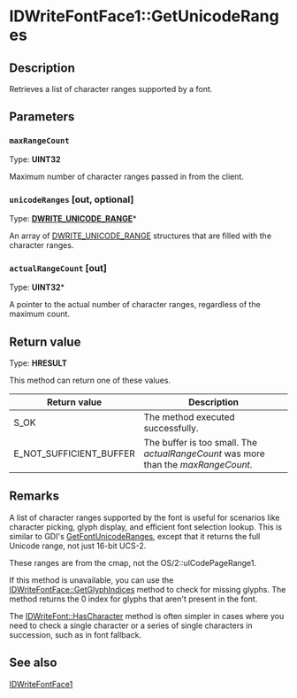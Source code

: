 # IDWriteFontFace1::GetUnicodeRanges

## Description

Retrieves a list of character ranges supported by a font.

## Parameters

### `maxRangeCount`

Type: **UINT32**

Maximum number of character ranges passed
in from the client.

### `unicodeRanges` [out, optional]

Type: **[DWRITE_UNICODE_RANGE](https://learn.microsoft.com/windows/win32/api/dwrite_1/ns-dwrite_1-dwrite_unicode_range)***

An array of [DWRITE_UNICODE_RANGE](https://learn.microsoft.com/windows/win32/api/dwrite_1/ns-dwrite_1-dwrite_unicode_range) structures that are filled with the character ranges.

### `actualRangeCount` [out]

Type: **UINT32***

A pointer to the actual number of character ranges,
regardless of the maximum count.

## Return value

Type: **HRESULT**

This method can return one of these values.

| Return value | Description |
| --- | --- |
| S_OK | The method executed successfully. |
| E_NOT_SUFFICIENT_BUFFER | The buffer is too small. The *actualRangeCount* was more than the *maxRangeCount*. |

## Remarks

A
list of character ranges supported by the font is
useful for scenarios like character picking, glyph display, and
efficient font selection lookup. This is similar to GDI's
[GetFontUnicodeRanges](https://learn.microsoft.com/windows/win32/api/wingdi/nf-wingdi-getfontunicoderanges), except that it returns the full Unicode range,
not just 16-bit UCS-2.

These ranges are from the cmap, not the OS/2::ulCodePageRange1.

If this method is unavailable, you can use the [IDWriteFontFace::GetGlyphIndices](https://learn.microsoft.com/windows/win32/api/dwrite/nf-dwrite-idwritefontface-getglyphindices) method to check for missing glyphs. The method returns the 0 index for glyphs that aren't present in the font.

 The [IDWriteFont::HasCharacter](https://learn.microsoft.com/windows/win32/api/dwrite/nf-dwrite-idwritefont-hascharacter) method is often simpler in cases where you need to check a single character or a series of single characters in succession, such as in font fallback.

## See also

[IDWriteFontFace1](https://learn.microsoft.com/windows/win32/api/dwrite_1/nn-dwrite_1-idwritefontface1)